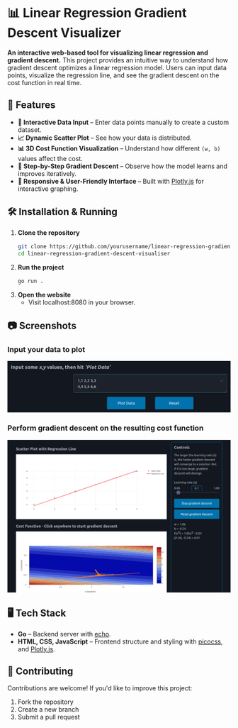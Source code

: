 # 📊 Linear Regression Gradient Descent Visualizer

**An interactive web-based tool for visualizing linear regression and gradient descent.**
This project provides an intuitive way to understand how gradient descent optimizes a linear regression model.
Users can input data points, visualize the regression line, and see the gradient descent on the cost function in real time.

## 🚀 Features

- **📌 Interactive Data Input** – Enter data points manually to create a custom dataset.
- **📈 Dynamic Scatter Plot** – See how your data is distributed.
- **📊 3D Cost Function Visualization** – Understand how different `(w, b)` values affect the cost.
- **🔄 Step-by-Step Gradient Descent** – Observe how the model learns and improves iteratively.
- **🎨 Responsive & User-Friendly Interface** – Built with [Plotly.js](https://plotly.com/graphing-libraries/) for interactive graphing.

## 🛠 Installation & Running

1. **Clone the repository**
    ```sh
    git clone https://github.com/yourusername/linear-regression-gradient-descent-visualiser.git
    cd linear-regression-gradient-descent-visualiser
    ```
2. **Run the project**
    ```sh
    go run .
    ```
3. **Open the website**
    - Visit localhost:8080 in your browser.

## 📷 Screenshots

### Input your data to plot
![a](./screenshots/image1.png)

### Perform gradient descent on the resulting cost function
![b](./screenshots/image2.png)

## 🖥 Tech Stack

- **Go** – Backend server with [echo](https://github.com/labstack/echo).
- **HTML, CSS, JavaScript** – Frontend structure and styling with [picocss](https://picocss.com/), and [Plotly.js](https://plotly.com/graphing-libraries/).

## 🤝 Contributing

Contributions are welcome! If you'd like to improve this project:
1. Fork the repository
2. Create a new branch
3. Submit a pull request
